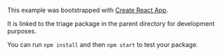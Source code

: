 This example was bootstrapped with [Create React App](https://github.com/facebook/create-react-app).

It is linked to the triage package in the parent directory for development purposes.

You can run `npm install` and then `npm start` to test your package.

